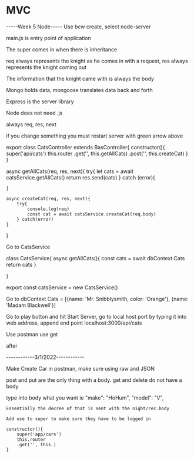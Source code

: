 # MVC

-----Week 5 Node-----
Use bcw create, select node-server

main.js is entry point of application

The super comes in when there is inheritance

req always represents the knight as he comes in with a request, res always represents the knight coming out

The information that the knight came with is always the body

Mongo holds data, mongoose translates data back and forth

Express is the server library

Node does not need .js

always req, res, next

if you change something you must restart server with green arrow above

export class CatsController extends BasController{
constructor(){
super('api/cats')
this.router
.get('', this.getAllCats)
.post('', this.createCat)
}
}

async getAllCats(req, res, next){
try{
let cats = await catsService.getAllCats()
return res.send(cats)
} catch (error){

    }

    async createCat(req, res, next){
        try{
            console.log(req)
            const cat = await catsService.createCat(req.body)
        } catch(error)
    }

}

Go to CatsService

class CatsService{
async getAllCats(){
const cats = await dbContext.Cats
return cats
}

}

export const catsService = new CatsService()

Go to dbContext
Cats = [{name: 'Mr. Snibblysmith, color: 'Orange'}, {name: 'Madam Blackwell'}]

Go to play button and hit Start Server, go to local host port by typing it into web address, append end point localhost:3000/api/cats

Use postman use get

after

------------3/1/2022------------

Make Create Car in postman, make sure using raw and JSON

post and put are the only thing with a body. get and delete do not have a body

type into body what you want
ie "make": "HoHum",
"model": "V",

    Essentially the decree of that is sent with the night/rec.body

    Add use to super to make sure they have to be logged in

    constructor(){
        super('app/cars')
        this.router
        .get('', this.)
    }
